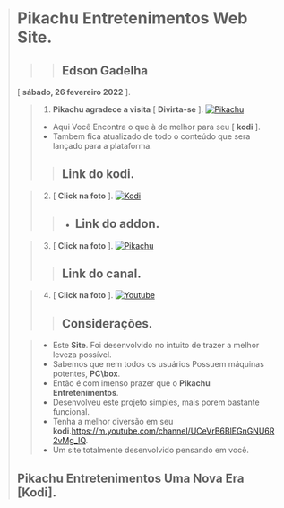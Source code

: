 >   # **Pikachu Entretenimentos Web Site**.
>
>>>   ## **Edson Gadelha**
>    [ **sábado, 26 fevereiro 2022** ].
>
>> 1. **Pikachu agradece a visita** [ **Divirta-se** ].
>>  [![Pikachu](https://i.imgur.com/WQNErVg.jpg)](https://cuspida.github.io/PikachuEntretenimentos/)
>> - Aqui Você Encontra o que à de melhor para seu [ **kodi** ].
>> - Tambem fica atualizado de todo o conteúdo que sera lançado para a plataforma.
>>>   ## **Link do kodi**.
>
>> 2. [ **Click na foto** ].
>>  [![Kodi](https://pod.inrupt.com/pikachu12/public/AddonPikachu/Imagens/KodiPikachu.png)](https://kodi.tv/)
>>> - ## **Link do addon**.
>
>> 3. [ **Click na foto** ].
>>  [![Pikachu](https://i.imgur.com/lOnHDqG.jpg)](https://github.com/cuspida/cuspida/blob/main/plugin.video.pikachu.zip?raw=true)
>>>   ## **Link do canal**.
>
>> 4. [ **Click na foto** ].
>>  [![Youtube](https://www.themoviedb.org/t/p/original/gpWAdT0RiWfFc7g739BOv7AxcGK.jpg)](https://m.youtube.com/channel/UCeVrB6BlEGnGNU6R2vMg_IQ)
>>>   ## **Considerações**.
>
>> - Este **Site**. Foi desenvolvido no intuito de trazer a melhor leveza possível.
>> - Sabemos que nem todos os usuários Possuem máquinas potentes, **PC\box**.
>> - Então é com imenso prazer que o **Pikachu Entretenimentos**.
>> - Desenvolveu este projeto simples, mais porem bastante funcional.
>> - Tenha a melhor diversão em seu **kodi**.<https://m.youtube.com/channel/UCeVrB6BlEGnGNU6R2vMg_IQ>.
>> - Um site totalmente desenvolvido pensando em você.
>   ## **Pikachu Entretenimentos** Uma Nova Era [**Kodi**].
